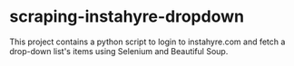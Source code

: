 # scraping-instahyre-dropdown
This project contains a python script to login to instahyre.com and fetch a drop-down list's items using Selenium and Beautiful Soup.
